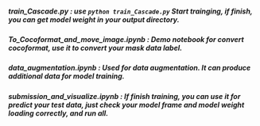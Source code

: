 ##### train_Cascade.py : use ```python train_Cascade.py``` Start trainging, if finish, you can get model weight in your output directory.  
##### To_Cocoformat_and_move_image.ipynb : Demo notebook for convert cocoformat, use it to convert your mask data label.  
##### data_augmentation.ipynb	: Used for data augmentation. It can produce additional data for model training.  
##### submission_and_visualize.ipynb : If finish training, you can use it for predict your test data, just check your model frame and model weight loading correctly, and run all.

